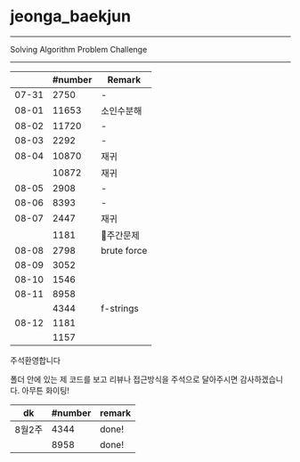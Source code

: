 # jeonga_baekjun

---

Solving Algorithm Problem Challenge

---

|       | #number | Remark      |
| ----- | ------- | ----------- |
| 07-31 | 2750    | -           |
| 08-01 | 11653   | 소인수분해       |
| 08-02 | 11720   | -           |
| 08-03 | 2292    | -           |
| 08-04 | 10870   | 재귀          |
|       | 10872   | 재귀          |
| 08-05 | 2908    | -           |
| 08-06 | 8393    | -           |
| 08-07 | 2447    | 재귀          |
|       | 1181    | 🌱주간문제      |
| 08-08 | 2798    | brute force |
| 08-09 | 3052    |             |
| 08-10 | 1546    |             |
| 08-11 | 8958    |             |
|       | 4344    | f-strings   |
| 08-12 | 1181    |             |
|       | 1157    |             |

주석환영합니다

폴더 안에 있는 제 코드를 보고 리뷰나 접근방식을 주석으로 달아주시면 감사하겠습니다. 아무튼 화이팅!

| dk   | #number | remark |
| ---- | ------- | ------ |
| 8월2주 | 4344    | done!  |
|      | 8958    | done!  |

